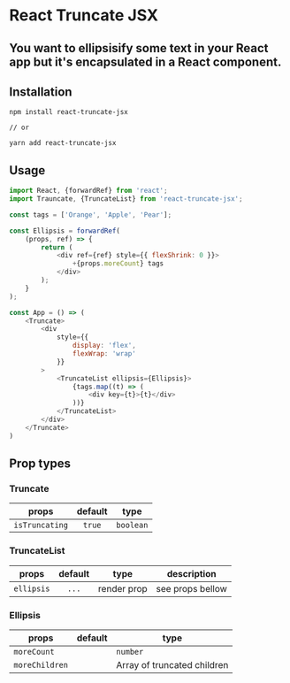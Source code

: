 # React Truncate JSX

## You want to ellipsisify some text in your React app but it's encapsulated in a React component.

## Installation
```shell
npm install react-truncate-jsx

// or 

yarn add react-truncate-jsx
```

## Usage
```javascript
import React, {forwardRef} from 'react';
import Trauncate, {TruncateList} from 'react-truncate-jsx';

const tags = ['Orange', 'Apple', 'Pear'];

const Ellipsis = forwardRef(
    (props, ref) => {
        return (
            <div ref={ref} style={{ flexShrink: 0 }}>
                +{props.moreCount} tags
            </div>
        );
    }
);

const App = () => (
    <Truncate>
        <div
            style={{
                display: 'flex',
                flexWrap: 'wrap'
            }}
        >
            <TruncateList ellipsis={Ellipsis}>
                {tags.map((t) => (
                    <div key={t}>{t}</div>
                ))}
            </TruncateList>
        </div>
    </Truncate>
)
```

## Prop types
### Truncate
| props        | default        | type  |
| ------------- |:-------------:| -----|
| `isTruncating`     | `true` | `boolean` |


### TruncateList
| props        | default        | type  | description |
| ------------- |:-------------:| -----| --- |
| `ellipsis`     | `...` |  render prop | see props bellow 

### Ellipsis
| props        | default        | type  |
| ------------- |:-------------:| -----|
| `moreCount`     |  | `number` | 
| `moreChildren`     |  | Array of truncated children |

